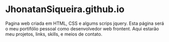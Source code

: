# JhonatanSiqueira.github.io
Pagina web criada em HTML, CSS e algums scrips jquery. Esta página será o meu portifólio pessoal como desenvolvedor web frontent. Aqui estarão meu projetos, links, skills, e meios de contato.
